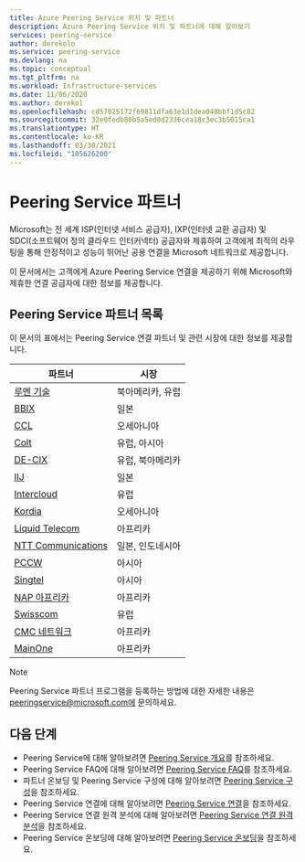 ```yaml
---
title: Azure Peering Service 위치 및 파트너
description: Azure Peering Service 위치 및 파트너에 대해 알아보기
services: peering-service
author: derekolo
ms.service: peering-service
ms.devlang: na
ms.topic: conceptual
ms.tgt_pltfrm: na
ms.workload: Infrastructure-services
ms.date: 11/06/2020
ms.author: derekol
ms.openlocfilehash: cd57825172f69811dfa63e1d1dea048bbf1d5c82
ms.sourcegitcommit: 32e0fedb80b5a5ed0d2336cea18c3ec3b5015ca1
ms.translationtype: HT
ms.contentlocale: ko-KR
ms.lasthandoff: 03/30/2021
ms.locfileid: "105626200"
---
```

# <a name="peering-service-partners"></a>Peering Service 파트너

Microsoft는 전 세계 ISP(인터넷 서비스 공급자), IXP(인터넷 교환 공급자) 및 SDCI(소프트웨어 정의 클라우드 인터커넥터) 공급자와 제휴하여 고객에게 최적의 라우팅을 통해 안정적이고 성능이 뛰어난 공용 연결을 Microsoft 네트워크로 제공합니다.

이 문서에서는 고객에게 Azure Peering Service 연결을 제공하기 위해 Microsoft와 제휴한 연결 공급자에 대한 정보를 제공합니다.


## <a name="peering-service-partners-list"></a>Peering Service 파트너 목록

이 문서의 표에서는 Peering Service 연결 파트너 및 관련 시장에 대한 정보를 제공합니다.

| **파트너** | **시장**|
|-----------|---------|
| [루멘 기술](https://www.ctl.io/microsoft-azure-peering-services/) |북아메리카, 유럽|
| [BBIX](https://www.bbix.net/en/service/) |일본 |
| [CCL](https://concepts.co.nz/news/general-news/) |오세아니아 |
| [Colt](https://www.colt.net/why-colt/strategic-alliances/microsoft-partnership/)|유럽, 아시아|
| [DE-CIX](https://www.de-cix.net/microsoft)|유럽, 북아메리카 |
| [IIJ](https://www.iij.ad.jp/en/) | 일본 |
| [Intercloud](https://intercloud.com/microsoft-saas-applications/)|유럽  |
| [Kordia](https://www.kordia.co.nz/cloudconnect) |오세아니아  |
| [Liquid Telecom](https://liquidcloud.africa/keep-expanding-365-direct/) | 아프리카  |
| [NTT Communications](https://www.ntt.com/en/services/network/software-defined-network.html) | 일본, 인도네시아 |
| [PCCW](https://www.pccwglobal.com/en/enterprise/products/network/ep-global-internet-access) |아시아 |
| [Singtel](https://www.singtel.com/business/campaign/singnet-cloud-connect-microsoft-direct) |아시아 |
| [NAP 아프리카](https://www.napafrica.net/technical/microsoft-azure-peering-service/) |아프리카|
| [Swisscom](https://www.swisscom.ch/en/business/enterprise/offer/wireline/ip-plus.html) |유럽|
| [CMC 네트워크](https://www.cmcnetworks.net/products/microsoft-azure-peering-services.html) |아프리카|
| [MainOne](https://www.mainone.net/connectivity-services/microsoft-azure-peering-service/) |아프리카|

> [!NOTE]
>Peering Service 파트너 프로그램을 등록하는 방법에 대한 자세한 내용은 peeringservice@microsoft.com에 문의하세요.
>

## <a name="next-steps"></a>다음 단계

- Peering Service에 대해 알아보려면 [Peering Service 개요](about.md)를 참조하세요.
- Peering Service FAQ에 대해 알아보려면 [Peering Service FAQ](faq.md)를 참조하세요.
- 파트너 온보딩 및 Peering Service 구성에 대해 알아보려면 [Peering Service 구성](connection.md)을 참조하세요.
- Peering Service 연결에 대해 알아보려면 [Peering Service 연결](connection.md)을 참조하세요.
- Peering Service 연결 원격 분석에 대해 알아보려면 [Peering Service 연결 원격 분석](connection-telemetry.md)을 참조하세요.
- Peering Service 온보딩에 대해 알아보려면 [Peering Service 온보딩](onboarding-model.md)을 참조하세요.
